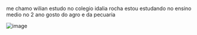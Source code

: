 me chamo wilian 
estudo no colegio idalia rocha 
estou estudando no ensino medio no 2 ano
gosto do agro e da pecuaria  

![image](https://github.com/wilian2005/wilian2005/assets/127758845/0fb3c93c-1dae-4173-81a0-6e6107588d03)
